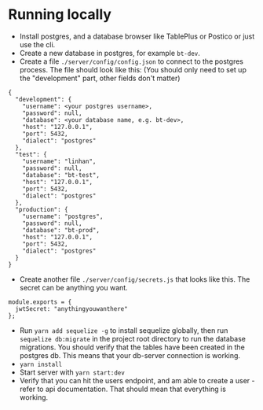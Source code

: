 # Running locally
- Install postgres, and a database browser like TablePlus or Postico or just use the cli.
- Create a new database in postgres, for example `bt-dev`.
- Create a file `./server/config/config.json` to connect to the postgres process. The file should look like this: (You should only need to set up the "development" part, other fields don't matter)
```
{
  "development": {
    "username": <your postgres username>,
    "password": null,
    "database": <your database name, e.g. bt-dev>,
    "host": "127.0.0.1",
    "port": 5432,
    "dialect": "postgres"
  },
  "test": {
    "username": "linhan",
    "password": null,
    "database": "bt-test",
    "host": "127.0.0.1",
    "port": 5432,
    "dialect": "postgres"
  },
  "production": {
    "username": "postgres",
    "password": null,
    "database": "bt-prod",
    "host": "127.0.0.1",
    "port": 5432,
    "dialect": "postgres"
  }
}
```
- Create another file `./server/config/secrets.js` that looks like this. The secret can be anything you want.
```
module.exports = {  
  jwtSecret: "anythingyouwanthere"
};
```
- Run `yarn add sequelize -g` to install sequelize globally, then run `sequelize db:migrate` in the project root directory to run the database migrations. You should verify that the tables have been created in the postgres db. This means that your db-server connection is working.
- `yarn install`
- Start server with `yarn start:dev`
- Verify that you can hit the users endpoint, and am able to create a user - refer to api documentation. That should mean that everything is working.
